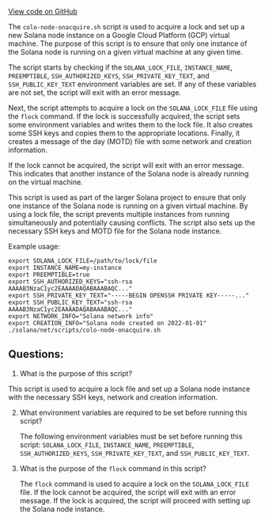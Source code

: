 [View code on GitHub](https://github.com/solana-labs/solana/blob/master/net/scripts/colo-node-onacquire.sh)

The `colo-node-onacquire.sh` script is used to acquire a lock and set up a new Solana node instance on a Google Cloud Platform (GCP) virtual machine. The purpose of this script is to ensure that only one instance of the Solana node is running on a given virtual machine at any given time. 

The script starts by checking if the `SOLANA_LOCK_FILE`, `INSTANCE_NAME`, `PREEMPTIBLE`, `SSH_AUTHORIZED_KEYS`, `SSH_PRIVATE_KEY_TEXT`, and `SSH_PUBLIC_KEY_TEXT` environment variables are set. If any of these variables are not set, the script will exit with an error message.

Next, the script attempts to acquire a lock on the `SOLANA_LOCK_FILE` file using the `flock` command. If the lock is successfully acquired, the script sets some environment variables and writes them to the lock file. It also creates some SSH keys and copies them to the appropriate locations. Finally, it creates a message of the day (MOTD) file with some network and creation information.

If the lock cannot be acquired, the script will exit with an error message. This indicates that another instance of the Solana node is already running on the virtual machine.

This script is used as part of the larger Solana project to ensure that only one instance of the Solana node is running on a given virtual machine. By using a lock file, the script prevents multiple instances from running simultaneously and potentially causing conflicts. The script also sets up the necessary SSH keys and MOTD file for the Solana node instance. 

Example usage:
```
export SOLANA_LOCK_FILE=/path/to/lock/file
export INSTANCE_NAME=my-instance
export PREEMPTIBLE=true
export SSH_AUTHORIZED_KEYS="ssh-rsa AAAAB3NzaC1yc2EAAAADAQABAAABAQC..."
export SSH_PRIVATE_KEY_TEXT="-----BEGIN OPENSSH PRIVATE KEY-----..."
export SSH_PUBLIC_KEY_TEXT="ssh-rsa AAAAB3NzaC1yc2EAAAADAQABAAABAQC..."
export NETWORK_INFO="Solana network info"
export CREATION_INFO="Solana node created on 2022-01-01"
./solana/net/scripts/colo-node-onacquire.sh
```
## Questions: 
 1. What is the purpose of this script?
   
   This script is used to acquire a lock file and set up a Solana node instance with the necessary SSH keys, network and creation information.

2. What environment variables are required to be set before running this script?
   
   The following environment variables must be set before running this script: `SOLANA_LOCK_FILE`, `INSTANCE_NAME`, `PREEMPTIBLE`, `SSH_AUTHORIZED_KEYS`, `SSH_PRIVATE_KEY_TEXT`, and `SSH_PUBLIC_KEY_TEXT`.

3. What is the purpose of the `flock` command in this script?
   
   The `flock` command is used to acquire a lock on the `SOLANA_LOCK_FILE` file. If the lock cannot be acquired, the script will exit with an error message. If the lock is acquired, the script will proceed with setting up the Solana node instance.